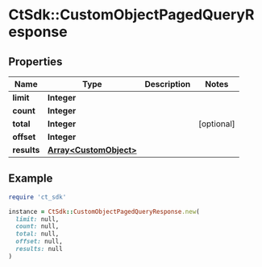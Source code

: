# CtSdk::CustomObjectPagedQueryResponse

## Properties

| Name | Type | Description | Notes |
| ---- | ---- | ----------- | ----- |
| **limit** | **Integer** |  |  |
| **count** | **Integer** |  |  |
| **total** | **Integer** |  | [optional] |
| **offset** | **Integer** |  |  |
| **results** | [**Array&lt;CustomObject&gt;**](CustomObject.md) |  |  |

## Example

```ruby
require 'ct_sdk'

instance = CtSdk::CustomObjectPagedQueryResponse.new(
  limit: null,
  count: null,
  total: null,
  offset: null,
  results: null
)
```

